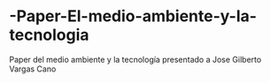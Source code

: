 # -Paper-El-medio-ambiente-y-la-tecnologia
Paper del medio ambiente y la tecnología presentado a Jose Gilberto Vargas Cano
